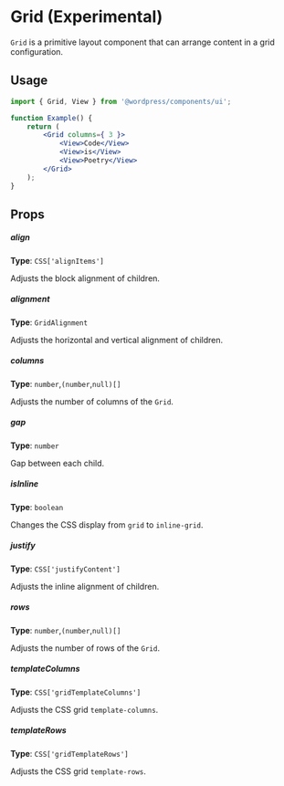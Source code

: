 # Grid (Experimental)

`Grid` is a primitive layout component that can arrange content in a grid configuration.

## Usage

```jsx
import { Grid, View } from '@wordpress/components/ui';

function Example() {
	return (
		<Grid columns={ 3 }>
			<View>Code</View>
			<View>is</View>
			<View>Poetry</View>
		</Grid>
	);
}
```

## Props

##### align

**Type**: `CSS['alignItems']`

Adjusts the block alignment of children.

##### alignment

**Type**: `GridAlignment`

Adjusts the horizontal and vertical alignment of children.

##### columns

**Type**: `number`,`(number`,`null)[]`

Adjusts the number of columns of the `Grid`.

##### gap

**Type**: `number`

Gap between each child.

##### isInline

**Type**: `boolean`

Changes the CSS display from `grid` to `inline-grid`.

##### justify

**Type**: `CSS['justifyContent']`

Adjusts the inline alignment of children.

##### rows

**Type**: `number`,`(number`,`null)[]`

Adjusts the number of rows of the `Grid`.

##### templateColumns

**Type**: `CSS['gridTemplateColumns']`

Adjusts the CSS grid `template-columns`.

##### templateRows

**Type**: `CSS['gridTemplateRows']`

Adjusts the CSS grid `template-rows`.
